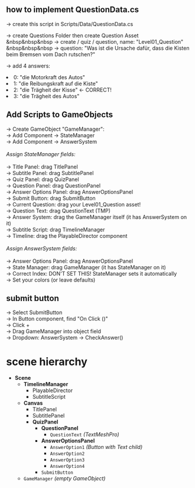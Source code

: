 <html>

<h2>how to implement QuestionData.cs </h2>
-> create this script in Scripts/Data/QuestionData.cs <br>

-> create Questions Folder then create Question Asset <br>
&nbsp&nbsp&nbsp -> create / quiz / question, name: "Level01_Question" <br>
&nbsp&nbsp&nbsp -> question: "Was ist die Ursache dafür, dass die Kisten beim Bremsen vom Dach rutschen?" <br>

-> add 4 answers:
<li> 0: "die Motorkraft des Autos" </li>
<li> 1: "die Reibungskraft auf die Kiste" </li>
<li> 2: "die Trägheit der Kisse" ← CORRECT! </li>
<li> 3: "die Trägheit des Autos" </li>

<h2> Add Scripts to GameObjects </h2>
-> Create GameObject "GameManager": <br>
-> Add Component → StateManager <br>
-> Add Component → AnswerSystem <br>

<br>
<i> Assign StateManager fields: </i> 
<br> <br>
-> Title Panel: drag TitlePanel <br>
-> Subtitle Panel: drag SubtitlePanel <br>
-> Quiz Panel: drag QuizPanel <br>
-> Question Panel: drag QuestionPanel <br>
-> Answer Options Panel: drag AnswerOptionsPanel <br>
-> Submit Button: drag SubmitButton <br>
-> Current Question: drag your Level01_Question asset! <br>
-> Question Text: drag QuestionText (TMP) <br>
-> Answer System: drag the GameManager itself (it has AnswerSystem on it) <br>
-> Subtitle Script: drag TimelineManager <br>
-> Timeline: drag the PlayableDirector component <br>

<br>
<i> Assign AnswerSystem fields: </i> 
<br> <br>
-> Answer Options Panel: drag AnswerOptionsPanel <br>
-> State Manager: drag GameManager (it has StateManager on it) <br>
-> Correct Index: DON'T SET THIS! StateManager sets it automatically <br>
-> Set your colors (or leave defaults) <br>

<h2> submit button </h2>
-> Select SubmitButton <br>
-> In Button component, find "On Click ()" <br>
-> Click + <br>
-> Drag GameManager into object field <br>
-> Dropdown: AnswerSystem → CheckAnswer() <br>

</html>

# scene hierarchy

- **Scene**
    - **TimelineManager**
        - PlayableDirector
        - SubtitleScript
    - **Canvas**
        - TitlePanel
        - SubtitlePanel
        - **QuizPanel**
            - **QuestionPanel**
                - `QuestionText` _(TextMeshPro)_
            - **AnswerOptionsPanel**
                - `AnswerOption1` _(Button with Text child)_
                - `AnswerOption2`
                - `AnswerOption3`
                - `AnswerOption4`
            - `SubmitButton`
    - `GameManager` _(empty GameObject)_
